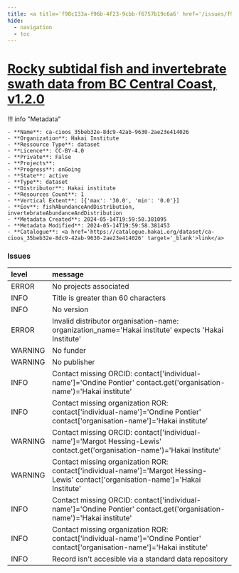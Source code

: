 ```yaml
---
title: <a title='f98c133a-f96b-4f23-9cbb-f6757b19c6a6' href='/issues/f98c133a-f96b-4f23-9cbb-f6757b19c6a6/' target='_blank'>Rocky subtidal fish and invertebrate swath data from BC Central Coast, v1.2.0</a>
hide:
  - navigation
  - toc
---
```


# <a title='f98c133a-f96b-4f23-9cbb-f6757b19c6a6' href='/issues/f98c133a-f96b-4f23-9cbb-f6757b19c6a6/' target='_blank'>Rocky subtidal fish and invertebrate swath data from BC Central Coast, v1.2.0</a>

<div id='map'></div>

!!! info "Metadata"
    
    - **Name**: ca-cioos_35beb32e-8dc9-42ab-9630-2ae23e414026 
    - **Organization**: Hakai Institute 
    - **Ressource Type**: dataset 
    - **Licence**: CC-BY-4.0 
    - **Private**: False 
    - **Projects**:  
    - **Progress**: onGoing 
    - **State**: active 
    - **Type**: dataset 
    - **Distributor**: Hakai institute 
    - **Resources Count**: 1 
    - **Vertical Extent**: [{'max': '30.0', 'min': '0.0'}] 
    - **Eov**: fishAbundanceAndDistribution, invertebrateAbundanceAndDistribution 
    - **Metadata Created**: 2024-05-14T19:59:58.381095 
    - **Metadata Modified**: 2024-05-14T19:59:58.381453 
    - **Catalogue**: <a href='https://catalogue.hakai.org/dataset/ca-cioos_35beb32e-8dc9-42ab-9630-2ae23e414026' target='_blank'>link</a> 

### Issues

| level   | message                                                                                                                             |
|:--------|:------------------------------------------------------------------------------------------------------------------------------------|
| ERROR   | No projects associated                                                                                                              |
| INFO    | Title is greater than 60 characters                                                                                                 |
| INFO    | No version                                                                                                                          |
| ERROR   | Invalid distributor organisation-name: organization_name='Hakai institute' expects 'Hakai Institute'                                |
| WARNING | No funder                                                                                                                           |
| WARNING | No publisher                                                                                                                        |
| INFO    | Contact missing ORCID: contact['individual-name']='Ondine Pontier' contact.get('organisation-name')='Hakai institute'               |
| INFO    | Contact missing organization ROR:  contact['individual-name']='Ondine Pontier' contact['organisation-name']='Hakai institute'       |
| WARNING | Contact missing ORCID: contact['individual-name']='Margot Hessing-Lewis' contact.get('organisation-name')='Hakai Institute'         |
| WARNING | Contact missing organization ROR:  contact['individual-name']='Margot Hessing-Lewis' contact['organisation-name']='Hakai Institute' |
| INFO    | Contact missing ORCID: contact['individual-name']='Ondine Pontier' contact.get('organisation-name')='Hakai institute'               |
| INFO    | Contact missing organization ROR:  contact['individual-name']='Ondine Pontier' contact['organisation-name']='Hakai institute'       |
| INFO    | Record isn't accesible via a standard data repository                                                                               |

<script>
   document.addEventListener("DOMContentLoaded", function() {
    var map = L.map('map').setView([51.505, -125.09], 5);
    L.tileLayer('https://tile.openstreetmap.org/{z}/{x}/{y}.png', {
        maxZoom: 19,
        attribution: '&copy; <a href="http://www.openstreetmap.org/copyright">OpenStreetMap</a>'
    }).addTo(map);
    var geojsonFeature = {
        "type": "Feature",
        "properties": {
            "name" : "<a title='f98c133a-f96b-4f23-9cbb-f6757b19c6a6' href='/issues/f98c133a-f96b-4f23-9cbb-f6757b19c6a6/' target='_blank'>Rocky subtidal fish and invertebrate swath data from BC Central Coast, v1.2.0</a>"
        },
        "geometry": {'type': 'Polygon', 'coordinates': [[[-128.7, 51.35], [-127.3, 51.35], [-127.3, 52.27], [-128.7, 52.27], [-128.7, 51.35]]]}
    }
    L.geoJSON(geojsonFeature).addTo(map);
   })
</script>